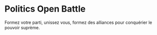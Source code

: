 # Politics Open Battle

Formez votre parti, unissez vous, formez des alliances pour conquérier le pouvoir suprème.
